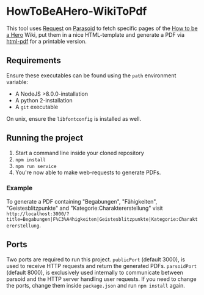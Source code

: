 # HowToBeAHero-WikiToPdf

This tool uses [Request](https://github.com/request/request) on [Parasoid](https://www.mediawiki.org/wiki/Parsoid) to fetch specific pages of the [How to be a Hero](https://howtobeahero.de/index.php?title=Hauptseite) Wiki, put them in a nice HTML-template and generate a PDF via [html-pdf](https://www.npmjs.com/package/html-pdf) for a printable version.

## Requirements

Ensure these executables can be found using the `path` environment variable:

* A NodeJS >8.0.0-installation
* A python 2-installation
* A `git` executable

On unix, ensure the `libfontconfig` is installed as well.

## Running the project

1. Start a command line inside your cloned repository
2. `npm install`
3. `npm run service`
4. You're now able to make web-requests to generate PDFs.

### Example
To generate a PDF containing "Begabungen", "Fähigkeiten", "Geistesblitzpunkte" and "Kategorie:Charaktererstellung" visit `http://localhost:3000/?title=Begabungen|F%C3%A4higkeiten|Geistesblitzpunkte|Kategorie:Charaktererstellung`.

## Ports

Two ports are required to run this project.
`publicPort` (default 3000), is used to receive HTTP requests and return the generated PDFs.
`parsoidPort` (default 8000), is exclusively used internally to communicate between parsoid and the HTTP server handling user requests.
If you need to change the ports, change them inside `package.json` and run `npm install` again.